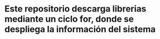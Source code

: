 # Este repositorio descarga librerias mediante un ciclo for, donde se despliega la información del sistema
